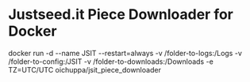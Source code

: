 # Justseed.it Piece Downloader for Docker

docker run -d --name JSIT --restart=always -v /folder-to-logs:/Logs -v /folder-to-config:/JSIT -v /folder-to-downloads:/Downloads -e TZ=UTC/UTC oichuppa/jsit_piece_downloader
